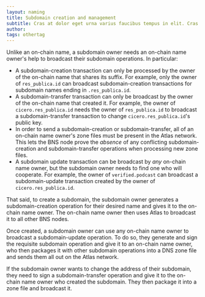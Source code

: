 ```yaml
---
layout: naming
title: Subdomain creation and management
subtitle: Cras at dolor eget urna varius faucibus tempus in elit. Cras a dui imperdiet, tempus metus quis, pharetra turpis.
author:
tags: othertag
---
```


Unlike an on-chain name, a subdomain owner needs an on-chain name owner's help
to broadcast their subdomain operations.  In particular:
* A subdomain-creation transaction can only be processed by the owner of the on-chain
name that shares its suffix.  For example, only the owner of `res_publica.id`
can broadcast subdomain-creation transactions for subdomain names ending in
`.res_publica.id`.
* A subdomain-transfer transaction can only be broadcast by the owner of the
on-chain name that created it.  For example, the owner of
`cicero.res_publica.id` needs the owner of `res_publica.id` to broadcast a
subdomain-transfer transaction to change `cicero.res_publica.id`'s public key.
* In order to send a subdomain-creation or subdomain-transfer, all
  of an on-chain name owner's zone files must be present in the Atlas network.
  This lets the BNS node prove the *absence* of any conflicting subdomain-creation and
subdomain-transfer operations when processing new zone files.
* A subdomain update transaction can be broadcast by *any* on-chain name owner,
  but the subdomain owner needs to find one who will cooperate.  For example,
the owner of `verified.podcast` can broadcast a subdomain-update transaction
created by the owner of `cicero.res_publica.id`.

That said, to create a subdomain, the subdomain owner generates a
subdomain-creation operation for their desired name
and gives it to the on-chain name owner.
The on-chain name owner then uses Atlas to
broadcast it to all other BNS nodes.

Once created, a subdomain owner can use any on-chain name owner to broadcast a
subdomain-update operation.  To do so, they generate and sign the requisite
subdomain operation and give it to an on-chain name owner, who then packages it
with other subdomain operations into a DNS zone file
and sends them all out on the Atlas network.

If the subdomain owner wants to change the address of their subdomain, they need
to sign a subdomain-transfer operation and give it to the on-chain name owner
who created the subdomain.  They then package it into a zone file and broadcast
it.
